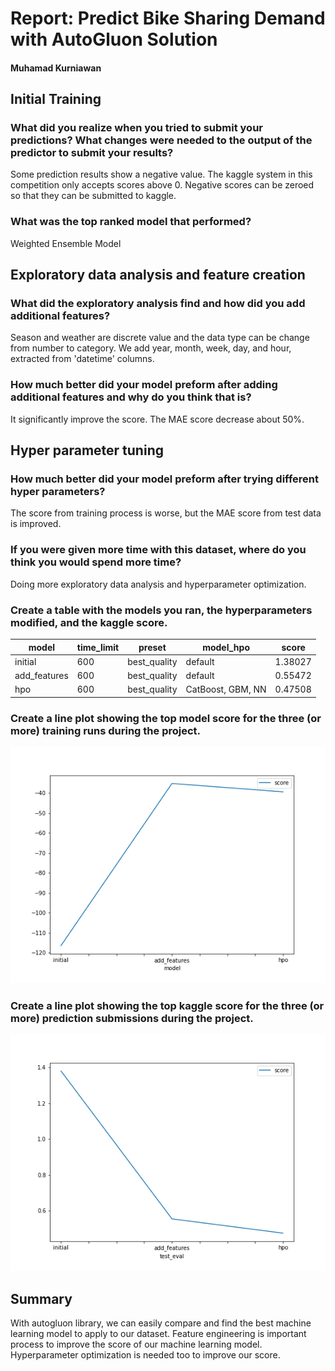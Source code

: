 # Report: Predict Bike Sharing Demand with AutoGluon Solution
#### Muhamad Kurniawan

## Initial Training
### What did you realize when you tried to submit your predictions? What changes were needed to the output of the predictor to submit your results?
Some prediction results show a negative value. The kaggle system in this competition only accepts scores above 0. Negative scores can be zeroed so that they can be submitted to kaggle.

### What was the top ranked model that performed?
Weighted Ensemble Model

## Exploratory data analysis and feature creation
### What did the exploratory analysis find and how did you add additional features?
Season and weather are discrete value and the data type can be change from number to category. We add year, month, week, day, and hour, extracted from 'datetime' columns.

### How much better did your model preform after adding additional features and why do you think that is?
It significantly improve the score. The MAE score decrease about 50%.

## Hyper parameter tuning
### How much better did your model preform after trying different hyper parameters?
The score from training process is worse, but the MAE score from test data is improved.

### If you were given more time with this dataset, where do you think you would spend more time?
Doing more exploratory data analysis and hyperparameter optimization. 

### Create a table with the models you ran, the hyperparameters modified, and the kaggle score.
|model|time_limit|preset|model_hpo|score|
|--|--|--|--|--|
|initial|600|best_quality|default|1.38027|
|add_features|600|best_quality|default|0.55472|
|hpo|600|best_quality|CatBoost, GBM, NN|0.47508|

### Create a line plot showing the top model score for the three (or more) training runs during the project.

![model_train_score.png](model_train_score.png)

### Create a line plot showing the top kaggle score for the three (or more) prediction submissions during the project.

![model_test_score.png](model_test_score.png)

## Summary
With autogluon library, we can easily compare and find the best machine learning model to apply to our dataset. Feature engineering is important process to improve the score of our machine learning model. Hyperparameter optimization is needed too to improve our score.
